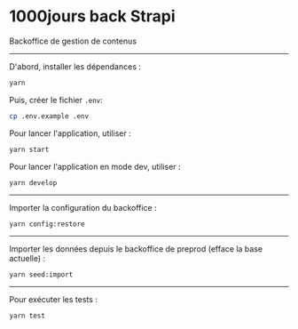 # 1000jours back Strapi



Backoffice de gestion de contenus

---

D'abord, installer les dépendances :
```bash
yarn
```

Puis, créer le fichier `.env`:
```bash
cp .env.example .env
```

Pour lancer l'application, utiliser :
```bash
yarn start
```

Pour lancer l'application en mode dev, utiliser :
```bash
yarn develop
```

---

Importer la configuration du backoffice :

```
yarn config:restore
```

---

Importer les données depuis le backoffice de preprod (efface la base actuelle) :

```
yarn seed:import
```

---

Pour exécuter les tests :

```
yarn test
```
